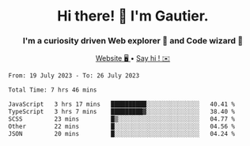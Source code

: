 <h1 align="center">Hi there! 👋 I'm Gautier.</h1>
<h3 align="center">I'm a curiosity driven Web explorer 🚀 and Code wizard 🧙</h3>

<p align="center">
  <a href="https://xisabla.github.io/">Website 🖥️ </a> •
  <a href="mailto:xisabla.dev@gmail.com">Say hi ! ✉️</a>
</p>

<!--START_SECTION:waka-->

```txt
From: 19 July 2023 - To: 26 July 2023

Total Time: 7 hrs 46 mins

JavaScript   3 hrs 17 mins   ██████████░░░░░░░░░░░░░░░   40.41 %
TypeScript   3 hrs 7 mins    █████████▓░░░░░░░░░░░░░░░   38.40 %
SCSS         23 mins         █▒░░░░░░░░░░░░░░░░░░░░░░░   04.77 %
Other        22 mins         █░░░░░░░░░░░░░░░░░░░░░░░░   04.56 %
JSON         20 mins         █░░░░░░░░░░░░░░░░░░░░░░░░   04.24 %
```

<!--END_SECTION:waka-->
